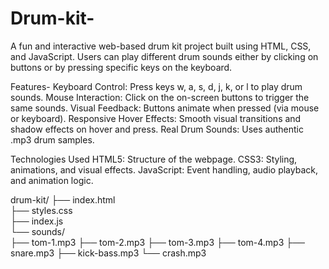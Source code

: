 # Drum-kit-
A fun and interactive web-based drum kit project built using HTML, CSS, and JavaScript. Users can play different drum sounds either by clicking on buttons or by pressing specific keys on the keyboard.

Features-
Keyboard Control: Press keys w, a, s, d, j, k, or l to play drum sounds.
Mouse Interaction: Click on the on-screen buttons to trigger the same sounds.
Visual Feedback: Buttons animate when pressed (via mouse or keyboard).
Responsive Hover Effects: Smooth visual transitions and shadow effects on hover and press.
Real Drum Sounds: Uses authentic .mp3 drum samples.

Technologies Used
HTML5: Structure of the webpage.
CSS3: Styling, animations, and visual effects.
JavaScript: Event handling, audio playback, and animation logic.

drum-kit/
├── index.html          
├── styles.css          
├── index.js            
└── sounds/             
    ├── tom-1.mp3
    ├── tom-2.mp3
    ├── tom-3.mp3
    ├── tom-4.mp3
    ├── snare.mp3
    ├── kick-bass.mp3
    └── crash.mp3


